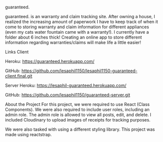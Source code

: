 guaranteed.

guaranteed. is an warranty and claim tracking site. After owning a house, I realized the increasing amount of paperwork I have to keep track of when it come to storing warranty and claim information for different appliances (even my cats water fountain came with a warranty!). I currently have a folder about 6 inches thick! Creating an online app to store different information regarding warranties/claims will make life a little easier!

Links
Client

Heroku: https://guaranteed.herokuapp.com/

GitHub: https://github.com/lesaphil1150/lesaphil1150-guaranteed-client.final.git

Server
Heroku: https://lesaphil-guaranteed.herokuapp.com/

GitHub: https://github.com/lesaphil1150/guaranteed-server.git

About the Project
For this project, we were required to use React (Class Components). We were also required to include user roles, including an admin role. The admin role is allowed to view all posts, edit, and delete. I included Cloudinary to upload images of receipts for tracking purposes.

We were also tasked with using a different styling library. This project was made using reactstrap.
